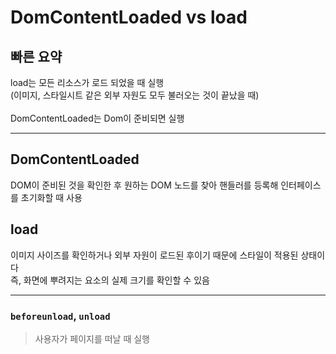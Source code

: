 # DomContentLoaded vs load

## 빠른 요약

load는 모든 리소스가 로드 되었을 때 실행<br>(이미지, 스타일시트 같은 외부 자원도 모두 불러오는 것이 끝났을 때)<br><br>
DomContentLoaded는 Dom이 준비되면 실행

<hr>

## DomContentLoaded

DOM이 준비된 것을 확인한 후 원하는 DOM 노드를 찾아 핸들러를 등록해 인터페이스를 초기화할 때 사용

## load

이미지 사이즈를 확인하거나 외부 자원이 로드된 후이기 때문에 스타일이 적용된 상태이다<br>즉, 화면에 뿌려지는 요소의 실제 크기를 확인할 수 있음

<hr>

### `beforeunload`, `unload`

> 사용자가 페이지를 떠날 때 실행

